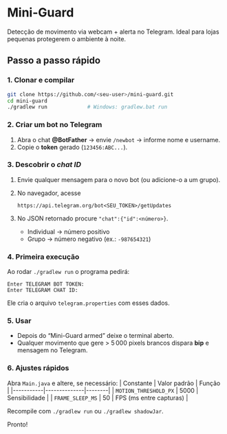 # Mini-Guard

Detecção de movimento via webcam + alerta no Telegram. Ideal para lojas pequenas protegerem o ambiente à noite.

## Passo a passo rápido

### 1. Clonar e compilar
```bash
git clone https://github.com/<seu-user>/mini-guard.git
cd mini-guard
./gradlew run             # Windows: gradlew.bat run
```

### 2. Criar um bot no Telegram
1. Abra o chat **@BotFather** → envie `/newbot` → informe nome e username.  
2. Copie o **token** gerado (`123456:ABC...`).

### 3. Descobrir o *chat ID*
1. Envie qualquer mensagem para o novo bot (ou adicione-o a um grupo).  
2. No navegador, acesse  

   ```
   https://api.telegram.org/bot<SEU_TOKEN>/getUpdates
   ```
3. No JSON retornado procure `"chat":{"id":<número>}`.  
   * Individual → número positivo  
   * Grupo → número negativo (ex.: `-987654321`)

### 4. Primeira execução
Ao rodar `./gradlew run` o programa pedirá:
```
Enter TELEGRAM BOT TOKEN:
Enter TELEGRAM CHAT ID:
```
Ele cria o arquivo `telegram.properties` com esses dados.

### 5. Usar
* Depois do “Mini-Guard armed” deixe o terminal aberto.  
* Qualquer movimento que gere > 5 000 pixels brancos dispara **bip** e mensagem no Telegram.

### 6. Ajustes rápidos
Abra `Main.java` e altere, se necessário:
| Constante | Valor padrão | Função |
|-----------|--------------|--------|
| `MOTION_THRESHOLD_PX` | 5000 | Sensibilidade |
| `FRAME_SLEEP_MS`      | 50   | FPS (ms entre capturas) |

Recompile com `./gradlew run` ou `./gradlew shadowJar`.

Pronto!

